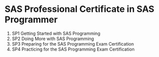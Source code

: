 # SAS Professional Certificate in SAS Programmer

1. SP1 Getting Started with SAS Programming
2. SP2 Doing More with SAS Programming
3. SP3 Preparing for the SAS Programming Exam Certification
4. SP4 Practicing for the SAS Programming Exam Certification

